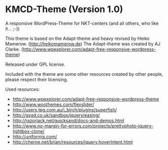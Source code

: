 KMCD-Theme (Version 1.0)
================

A responsive WordPress-Theme for NKT-centers (and all others, who like it... ;-))

This theme is based on the Adapt-theme and heavy revised by Heiko Mamerow. (http://heikomamerow.de) The Adapt-theme was created by AJ Clarke. (http://www.wpexplorer.com/adapt-free-responsive-wordpress-theme)

Released under GPL license.

Included with the theme are some other resources created by other people, please respect their licensing.

Used resources:
- http://www.wpexplorer.com/adapt-free-responsive-wordpress-theme
- http://www.woothemes.com/flexslider/
- http://users.tpg.com.au/j_birch/plugins/superfish/
- http://gsgd.co.uk/sandbox/jquery/easing/
- http://razorjack.net/quicksand/docs-and-demos.html
- http://www.no-margin-for-errors.com/projects/prettyphoto-jquery-lightbox-clone/
- http://uniformjs.com/
- http://cherne.net/brian/resources/jquery.hoverIntent.html